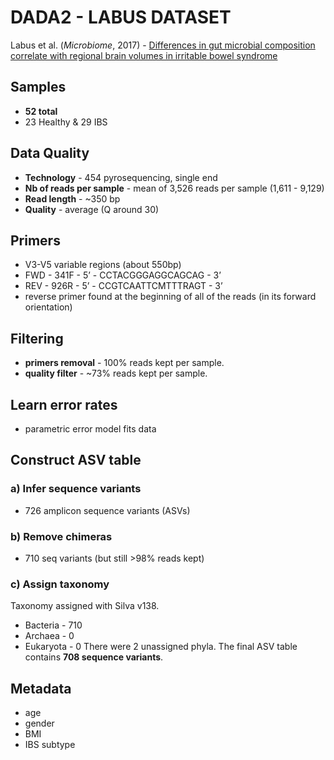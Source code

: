 # DADA2 - LABUS DATASET

Labus et al. (_Microbiome_, 2017) - [Differences in gut microbial composition correlate with regional brain volumes in irritable bowel syndrome][1]

[1]: https://microbiomejournal.biomedcentral.com/articles/10.1186/s40168-017-0260-z


## Samples
- **52 total**
- 23 Healthy & 29 IBS

## Data Quality
- **Technology** - 454 pyrosequencing, single end
- **Nb of reads per sample** - mean of 3,526 reads per sample (1,611 - 9,129)
- **Read length** - ~350 bp
- **Quality** - average (Q around 30)

## Primers
- V3-V5 variable regions (about 550bp)
- FWD - 341F - 5’ - CCTACGGGAGGCAGCAG - 3’
- REV -  926R - 5’ - CCGTCAATTCMTTTRAGT - 3’
- reverse primer found at the beginning of all of the reads (in its forward orientation)

## Filtering
- **primers removal** - 100% reads kept per sample.
- **quality filter** - \~73% reads kept per sample.

## Learn error rates
- parametric error model fits data

## Construct ASV table
### a) Infer sequence variants
- 726 amplicon sequence variants (ASVs)

### b) Remove chimeras
- 710 seq variants (but still >98% reads kept)

### c) Assign taxonomy
Taxonomy assigned with Silva v138.
- Bacteria - 710
- Archaea - 0
- Eukaryota - 0
There were 2 unassigned phyla. The final ASV table contains **708 sequence variants**.

## Metadata
- age
- gender
- BMI
- IBS subtype